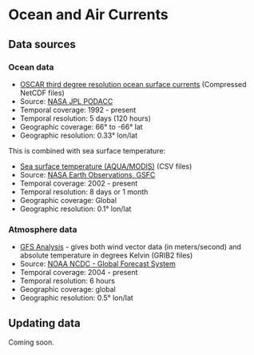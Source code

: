# Ocean and Air Currents

## Data sources

### Ocean data

- [OSCAR third degree resolution ocean surface currents](https://podaac.jpl.nasa.gov/dataset/OSCAR_L4_OC_third-deg) (Compressed NetCDF files)
- Source: [NASA JPL PODACC](https://podaac.jpl.nasa.gov/dataset/OSCAR_L4_OC_third-deg)
- Temporal coverage: 1992 - present
- Temporal resolution: 5 days (120 hours)
- Geographic coverage: 66° to -66° lat
- Geographic resolution: 0.33° lon/lat

This is combined with sea surface temperature:

- [Sea surface temperature (AQUA/MODIS)](https://neo.sci.gsfc.nasa.gov/view.php?datasetId=MYD28M) (CSV files)
- Source: [NASA Earth Observations, GSFC](https://neo.sci.gsfc.nasa.gov/)
- Temporal coverage: 2002 - present
- Temporal resolution: 8 days or 1 month
- Geographic coverage: Global
- Geographic resolution: 0.1° lon/lat

### Atmosphere data

- [GFS Analysis](https://nomads.ncdc.noaa.gov/data/gfsanl/) - gives both wind vector data (in meters/second) and absolute temperature in degrees Kelvin (GRIB2 files)
- Source: [NOAA NCDC - Global Forecast System](https://www.ncdc.noaa.gov/data-access/model-data/model-datasets/global-forcast-system-gfs)
- Temporal coverage: 2004 - present
- Temporal resolution: 6 hours
- Geographic coverage: global
- Geographic resolution: 0.5° lon/lat

## Updating data

Coming soon.
